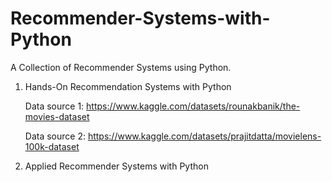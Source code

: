 # Recommender-Systems-with-Python
A Collection of Recommender Systems using Python.

1. Hands-On Recommendation Systems with Python
   
   Data source 1: https://www.kaggle.com/datasets/rounakbanik/the-movies-dataset
   
   Data source 2: https://www.kaggle.com/datasets/prajitdatta/movielens-100k-dataset


3. Applied Recommender Systems with Python
